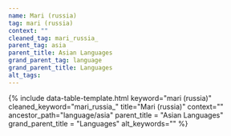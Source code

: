 ```yaml
---
name: Mari (russia)
tag: mari (russia)
context: ""
cleaned_tag: mari_russia_
parent_tag: asia
parent_title: Asian Languages
grand_parent_tag: language
grand_parent_title: Languages
alt_tags: 
---
```


{% include data-table-template.html 
  keyword="mari (russia)" 
  cleaned_keyword="mari_russia_" 
  title="Mari (russia)"
  context=""
  ancestor_path="language/asia" 
  parent_title = "Asian Languages"
  grand_parent_title = "Languages"
  alt_keywords=""
%}


